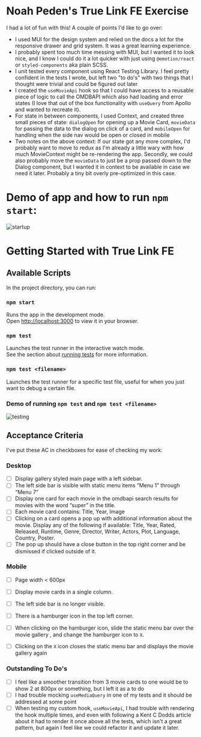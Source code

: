 # Noah Peden's True Link FE Exercise
I had a lot of fun with this! A couple of points I'd like to go over: 
- I used MUI for the design system and relied on the docs a lot for the responsive drawer and grid system. It was a great learning experience. 
- I probably spent too much time messing with MUI, but I wanted it to look nice, and I know I could do it a lot quicker with just using `@emotion/react` or `styled-components` aka plain SCSS. 
- I unit tested every component using React Testing Library. I feel pretty confident in the tests I wrote, but left two "to do's" with two things that I thought were trivial and could be figured out later
- I created the `useMovieApi` hook so that I could have access to a reusable piece of logic to call the OMDBAPI which also had loading and error states (I love that out of the box functionality with `useQuery` from Apollo and wanted to recreate it).
- For state in between components, I used Context, and created three small pieces of state: `dialogOpen` for opening up a Movie Card, `movieData` for passing the data to the dialog on click of a card, and `mobileOpen` for handling when the side nav would be open or closed in mobile 
- Two notes on the above context: If our state got any more complex, I'd probably want to move to redux as I'm already a little wary with how much MovieContext might be re-rendering the app. Secondly, we could also probably move the `movieData` to just be a prop passed down to the Dialog component, but I wanted it in context to be available in case we need it later. Probably a tiny bit overly pre-optimized in this case.


# Demo of app and how to run `npm start`:
![startup](https://user-images.githubusercontent.com/15061527/163726128-d498fc1e-9233-4548-9fa4-60bd33ee19a7.gif)


# Getting Started with True Link FE

## Available Scripts

In the project directory, you can run:

### `npm start`

Runs the app in the development mode.\
Open [http://localhost:3000](http://localhost:3000) to view it in your browser.


### `npm test`

Launches the test runner in the interactive watch mode.\
See the section about [running tests](https://facebook.github.io/create-react-app/docs/running-tests) for more information.

### `npm test <filename>`

Launches the test runner for a specific test file, useful for when you just want to debug a certain file.

### Demo of running `npm test` and `npm test <filename>`
![testing](https://user-images.githubusercontent.com/15061527/163726184-6c75e0e9-dcd9-4e2f-a43a-ef36c999e8f5.gif)


## Acceptance Criteria
I've put these AC in checkboxes for ease of checking my work:

### Desktop
- [ ] Display gallery styled main page with a left sidebar.
- [ ] The left side bar is visible with static menu items “Menu 1” through “Menu 7”
- [ ] Display one card for each movie in the omdbapi search results for movies with the word
“super” in the title.
- [ ] Each movie card contains: Title, Year, Image
- [ ] Clicking on a card opens a pop up with additional information about the movie. Display
any of the following if available: Title, Year, Rated, Released, Runtime,
Genre, Director, Writer, Actors, Plot, Language, Country, Poster.
- [ ] The pop up should have a close button in the top right corner and be dismissed if clicked
outside of it.

### Mobile
- [ ] Page width < 600px
- [ ] Display movie cards in a single column.
- [ ] The left side bar is no longer visible.
- [ ] There is a hamburger icon in the top left corner.
- [ ] When clicking on the hamburger icon, slide the static menu bar over the movie gallery ,
and change the hamburger icon to `X`.
- [ ] Clicking on the `X` icon closes the static menu bar and displays the movie gallery again


### Outstanding To Do's
- [ ] I feel like a smoother transition from 3 movie cards to one would be to show 2 at 800px or something, but I left it as a to do
- [ ] I had trouble mocking `useMediaQuery` in one of my tests and it should be addressed at some point
- [ ] When testing my custom hook, `useMovieApi`, I had trouble with rendering the hook multiple times, and even with following a Kent C Dodds article about it had to render it once above all the tests, which isn't a great pattern, but again I feel like we could refactor it and update it later.
